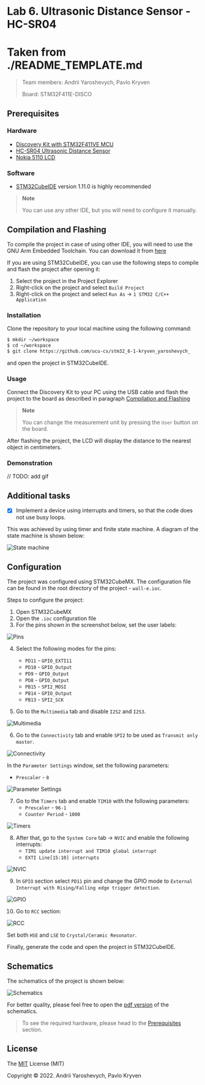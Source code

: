 # Lab 6. Ultrasonic Distance Sensor - HC-SR04

# Taken from ./README_TEMPLATE.md

> Team members: Andrii Yaroshevych, Pavlo Kryven
> 
> Board: STM32F411E-DISCO

## Prerequisites

### Hardware

- [Discovery Kit with STM32F411VE MCU](https://www.st.com/en/evaluation-tools/32f411ediscovery.html)
- [HC-SR04 Ultrasonic Distance Sensor](https://www.google.com/search?q=ultrasonic+distance+sensor+hc-sr04)
- [Nokia 5110 LCD](https://www.google.com/search?q=nokia+5110+lcd)

### Software

- [STM32CubeIDE](https://www.st.com/en/development-tools/stm32cubeide.html) version 1.11.0 is highly recommended
> **Note**
> 
> You can use any other IDE, but you will need to configure it manually.

## Compilation and Flashing

To compile the project in case of using other IDE, you will need to use the GNU Arm Embedded Toolchain. You can download it from [here](https://developer.arm.com/tools-and-software/open-source-software/developer-tools/gnu-toolchain/gnu-rm/downloads)

If you are using STM32CubeIDE, you can use the following steps to compile and flash the project after opening it:

1. Select the project in the Project Explorer
2. Right-click on the project and select `Build Project`
3. Right-click on the project and select `Run As` -> `1 STM32 C/C++ Application`

### Installation

Clone the repository to your local machine using the following command:

```bash
$ mkdir ~/workspace
$ cd ~/workspace
$ git clone https://github.com/ucu-cs/stm32_6-1-kryven_yaroshevych_
```

and open the project in STM32CubeIDE.

### Usage

Connect the Discovery Kit to your PC using the USB cable and flash the project to the board as described in paragraph [Compilation and Flashing](#compilation-and-flashing)

> **Note**
> 
> You can change the measurement unit by pressing the `User` button on the board.

After flashing the project, the LCD will display the distance to the nearest object in centimeters.

### Demonstration

// TODO: add gif

## Additional tasks

- [x] Implement a device using interrupts and timers, so that the code does not use busy loops.

This was achieved by using timer and finite state machine. A diagram of the state machine is shown below:

![State machine](./schematics/wall-e.drawio_states.png)


## Configuration

The project was configured using STM32CubeMX. The configuration file can be found in the root directory of the project - `wall-e.ioc`.

Steps to configure the project:

1. Open STM32CubeMX
2. Open the `.ioc` configuration file
3. For the pins shown in the screenshot below, set the user labels:

![Pins](./screenshots/img.png)

4. Select the following modes for the pins:
    - `PD11` - `GPIO_EXTI11`
    - `PD10` - `GPIO_Output`
    - `PD9` - `GPIO_Output`
    - `PD8` - `GPIO_Output`
    - `PB15` - `SPI2_MOSI`
    - `PB14` - `GPIO_Output`
    - `PB13` - `SPI2_SCK`

5. Go to the `Multimedia` tab and disable `I2S2` and `I2S3`.

![Multimedia](./screenshots/img_1.png)

6. Go to the `Connectivity` tab and enable `SPI2` to be used as `Transmit only master`.

![Connectivity](./screenshots/img_2.png)

In the `Parameter Settings` window, set the following parameters:
   - `Prescaler` - `8`

![Parameter Settings](./screenshots/img_3.png)

7. Go to the `Timers` tab and enable `TIM10` with the following parameters:
    - `Prescaler` - `96-1`
    - `Counter Period` - `1000`

![Timers](./screenshots/img_4.png)

8. After that, go to the `System Core` tab -> `NVIC` and enable the following interrupts:
    - `TIM1 update interrupt and TIM10 global interrupt`
    - `EXTI Line[15:10] interrupts`

![NVIC](./screenshots/img_5.png)

9. In `GPIO` section select `PD11` pin and change the GPIO mode to `External Interrupt with Rising/Falling edge trigger detection`.

![GPIO](./screenshots/img_6.png)
 
10. Go to `RCC` section:

![RCC](./screenshots/img_7.png)

Set both `HSE` and `LSE` to `Crystal/Ceramic Resonator`.

Finally, generate the code and open the project in STM32CubeIDE.

## Schematics
The schematics of the project is shown below:

![Schematics](./schematics/schematic_wall-e.png)

For better quality, please feel free to open the [pdf version](./schematics/schematic_wall-e.pdf) of the schematics.

> To see the required hardware, please head to the [Prerequisites](#prerequisites) section.

## License
The [MIT](https://choosealicense.com/licenses/mit/) License (MIT)

Copyright © 2022. Andrii Yaroshevych, Pavlo Kryven
